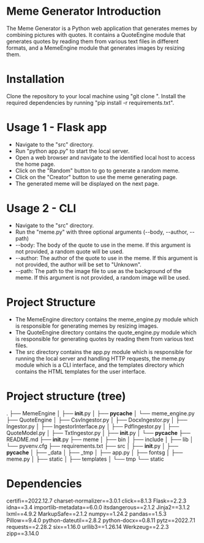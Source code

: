 # Meme Generator Introduction
The Meme Generator is a Python web application that generates memes by combining pictures with quotes. It contains a QuoteEngine module that generates quotes by reading them from various text files in different formats, and a MemeEngine module that generates images by resizing them.

# Installation
Clone the repository to your local machine using "git clone <repository-url>".
Install the required dependencies by running "pip install -r requirements.txt".

# Usage 1 - Flask app
- Navigate to the "src" directory.
- Run "python app.py" to start the local server.
- Open a web browser and navigate to the identified local host to access the home page.
- Click on the "Random" button to go to generate a random meme. 
- Click on the "Creator" button to use the meme generating page.  
- The generated meme will be displayed on the next page.

# Usage 2 - CLI
- Navigate to the "src" directory.
- Run the "meme.py" with three optional arguments (--body, --author, --path)  
- --body: The body of the quote to use in the meme. If this argument is not provided, a random quote will be used.
- --author: The author of the quote to use in the meme. If this argument is not provided, the author will be set to "Unknown".
- --path: The path to the image file to use as the background of the meme. If this argument is not provided, a random image will be used.

# Project Structure
- The MemeEngine directory contains the meme_engine.py module which is responsible for generating memes by resizing images.
- The QuoteEngine directory contains the quote_engine.py module which is responsible for generating quotes by reading them from various text files.
- The src directory contains the app.py module which is responsible for running the local server and handling HTTP requests, the meme.py module which is a CLI interface, and the templates directory which contains the HTML templates for the user interface.

# Project structure (tree)
.
├── MemeEngine
│   ├── __init__.py
│   ├── __pycache__
│   └── meme_engine.py
├── QuoteEngine
│   ├── CsvIngestor.py
│   ├── DocxIngestor.py
│   ├── Ingestor.py
│   ├── IngestorInterface.py
│   ├── PdfIngestor.py
│   ├── QuoteModel.py
│   ├── TxtIngestor.py
│   ├── __init__.py
│   └── __pycache__
├── README.md
├── __init__.py
├── meme
│   ├── bin
│   ├── include
│   ├── lib
│   └── pyvenv.cfg
├── requirements.txt
├── src
│   ├── __init__.py
│   ├── __pycache__
│   ├── _data
│   ├── _tmp
│   ├── app.py
│   ├── fontsg
│   ├── meme.py
│   ├── static
│   ├── templates
│   └── tmp
└── static

# Dependencies

certifi==2022.12.7
charset-normalizer==3.0.1
click==8.1.3
Flask==2.2.3
idna==3.4
importlib-metadata==6.0.0
itsdangerous==2.1.2
Jinja2==3.1.2
lxml==4.9.2
MarkupSafe==2.1.2
numpy==1.24.2
pandas==1.5.3
Pillow==9.4.0
python-dateutil==2.8.2
python-docx==0.8.11
pytz==2022.7.1
requests==2.28.2
six==1.16.0
urllib3==1.26.14
Werkzeug==2.2.3
zipp==3.14.0

